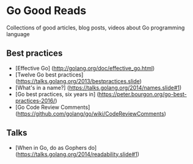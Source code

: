 # Go Good Reads
Collections of good articles, blog posts, videos about Go programming language

## Best practices
- [Effective Go] (http://golang.org/doc/effective_go.html)
- [Twelve Go best practices] (https://talks.golang.org/2013/bestpractices.slide)
- [What's in a name?] (https://talks.golang.org/2014/names.slide#1)
- [Go best practices, six years in] (https://peter.bourgon.org/go-best-practices-2016/)
- [Go Code Review Comments] (https://github.com/golang/go/wiki/CodeReviewComments)

## Talks
- [When in Go, do as Gophers do] (https://talks.golang.org/2014/readability.slide#1)
